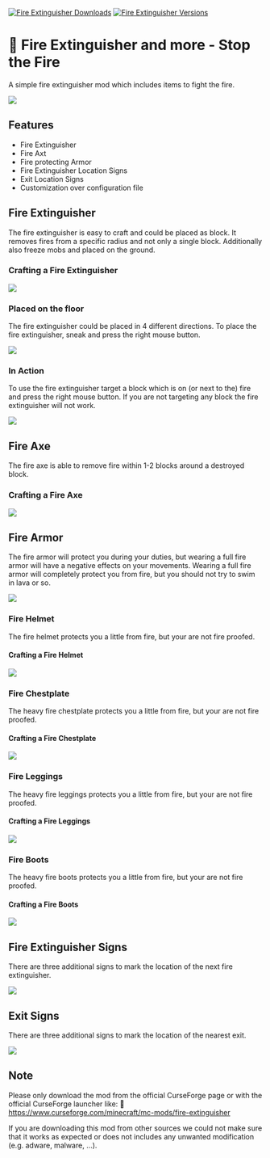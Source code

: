 [![Fire Extinguisher Downloads](http://cf.way2muchnoise.eu/full_567225_downloads.svg)](https://www.curseforge.com/minecraft/mc-mods/fire-extinguisher)
[![Fire Extinguisher Versions](http://cf.way2muchnoise.eu/versions/Minecraft_567225_all.svg)](https://www.curseforge.com/minecraft/mc-mods/fire-extinguisher)

# 🧯 Fire Extinguisher and more - Stop the Fire

A simple fire extinguisher mod which includes items to fight the fire.

![][logo]

## Features

- Fire Extinguisher
- Fire Axt
- Fire protecting Armor
- Fire Extinguisher Location Signs
- Exit Location Signs
- Customization over configuration file

## Fire Extinguisher

The fire extinguisher is easy to craft and could be placed as block.
It removes fires from a specific radius and not only a single block.
Additionally also freeze mobs and placed on the ground.

### Crafting a Fire Extinguisher

![][crafting]

### Placed on the floor

The fire extinguisher could be placed in 4 different directions.
To place the fire extinguisher, sneak and press the right mouse button.

![][placed_on_floor]

### In Action

To use the fire extinguisher target a block which is on (or next to the) fire and press the right mouse button.
If you are not targeting any block the fire extinguisher will not work.

![][in_action]

## Fire Axe

The fire axe is able to remove fire within 1-2 blocks around a destroyed block.

### Crafting a Fire Axe

![][crafting_axe]

## Fire Armor

The fire armor will protect you during your duties, but wearing a full fire armor will have a negative effects on your movements.
Wearing a full fire armor will completely protect you from fire, but you should not try to swim in lava or so.

![][fire_armor]

### Fire Helmet

The fire helmet protects you a little from fire, but your are not fire proofed.

#### Crafting a Fire Helmet

![][crafting_helmet]

### Fire Chestplate

The heavy fire chestplate protects you a little from fire, but your are not fire proofed.

#### Crafting a Fire Chestplate

![][crafting_chestplate]

### Fire Leggings

The heavy fire leggings protects you a little from fire, but your are not fire proofed.

#### Crafting a Fire Leggings

![][crafting_leggings]

### Fire Boots

The heavy fire boots protects you a little from fire, but your are not fire proofed.

#### Crafting a Fire Boots

![][crafting_boots]

## Fire Extinguisher Signs

There are three additional signs to mark the location of the next fire extinguisher.

![][signs]

## Exit Signs

There are three additional signs to mark the location of the nearest exit.

![][exit_signs]

## Note

Please only download the mod from the official CurseForge page or with the official CurseForge launcher like:
🚀 <https://www.curseforge.com/minecraft/mc-mods/fire-extinguisher>

If you are downloading this mod from other sources we could not make sure that it works as expected or does not includes any unwanted modification (e.g. adware, malware, ...).

[crafting]: https://raw.githubusercontent.com/MarkusBordihn/BOs-Fire-Extinguisher/main/examples/crafting.png
[crafting_axe]: https://raw.githubusercontent.com/MarkusBordihn/BOs-Fire-Extinguisher/main/examples/crafting_axe.png
[crafting_boots]: https://raw.githubusercontent.com/MarkusBordihn/BOs-Fire-Extinguisher/main/examples/crafting_boots.png
[crafting_chestplate]: https://raw.githubusercontent.com/MarkusBordihn/BOs-Fire-Extinguisher/main/examples/crafting_chestplate.png
[crafting_helmet]: https://raw.githubusercontent.com/MarkusBordihn/BOs-Fire-Extinguisher/main/examples/crafting_helmet.png
[crafting_leggings]: https://raw.githubusercontent.com/MarkusBordihn/BOs-Fire-Extinguisher/main/examples/crafting_leggings.png
[exit_signs]: https://raw.githubusercontent.com/MarkusBordihn/BOs-Fire-Extinguisher/main/examples/exit_signs.png
[fire_armor]: https://raw.githubusercontent.com/MarkusBordihn/BOs-Fire-Extinguisher/main/examples/fire_armor.png
[in_action]: https://raw.githubusercontent.com/MarkusBordihn/BOs-Fire-Extinguisher/main/examples/in_action.png
[logo]: https://raw.githubusercontent.com/MarkusBordihn/BOs-Fire-Extinguisher/main/logo.png
[placed_on_floor]: https://raw.githubusercontent.com/MarkusBordihn/BOs-Fire-Extinguisher/main/examples/placed_on_floor.png
[signs]: https://raw.githubusercontent.com/MarkusBordihn/BOs-Fire-Extinguisher/main/examples/signs.png
